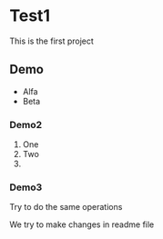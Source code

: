 # Test1
This is the first project


## Demo

* Alfa 
* Beta

### Demo2

1. One
2. Two
3.

### Demo3

Try to do the same operations


We try to make changes in readme file

